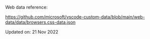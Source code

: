 Web data reference:

https://github.com/microsoft/vscode-custom-data/blob/main/web-data/data/browsers.css-data.json

Updated on: 21 Nov 2022
